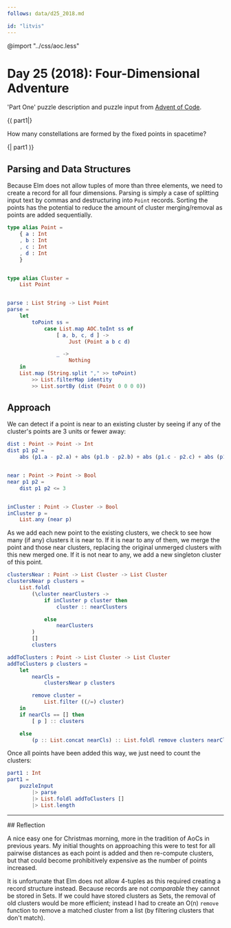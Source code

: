 ```yaml
---
follows: data/d25_2018.md

id: "litvis"
---
```


@import "../css/aoc.less"

# Day 25 (2018): Four-Dimensional Adventure

'Part One' puzzle description and puzzle input from [Advent of Code](https://adventofcode.com/2018/day/25).

{( part1|}

How many constellations are formed by the fixed points in spacetime?

{| part1 )}

## Parsing and Data Structures

Because Elm does not allow tuples of more than three elements, we need to create a record for all four dimensions.
Parsing is simply a case of splitting input text by commas and destructuring into `Point` records. Sorting the points has the potential to reduce the amount of cluster merging/removal as points are added sequentially.

```elm {l}
type alias Point =
    { a : Int
    , b : Int
    , c : Int
    , d : Int
    }


type alias Cluster =
    List Point


parse : List String -> List Point
parse =
    let
        toPoint ss =
            case List.map AOC.toInt ss of
                [ a, b, c, d ] ->
                    Just (Point a b c d)

                _ ->
                    Nothing
    in
    List.map (String.split "," >> toPoint)
        >> List.filterMap identity
        >> List.sortBy (dist (Point 0 0 0 0))
```

## Approach

We can detect if a point is near to an existing cluster by seeing if any of the cluster's points are 3 units or fewer away:

```elm {l}
dist : Point -> Point -> Int
dist p1 p2 =
    abs (p1.a - p2.a) + abs (p1.b - p2.b) + abs (p1.c - p2.c) + abs (p1.d - p2.d)


near : Point -> Point -> Bool
near p1 p2 =
    dist p1 p2 <= 3


inCluster : Point -> Cluster -> Bool
inCluster p =
    List.any (near p)
```

As we add each new point to the existing clusters, we check to see how many (if any) clusters it is near to. If it is near to any of them, we merge the point and those near clusters, replacing the original unmerged clusters with this new merged one. If it is not near to any, we add a new singleton cluster of this point.

```elm {l}
clustersNear : Point -> List Cluster -> List Cluster
clustersNear p clusters =
    List.foldl
        (\cluster nearClusters ->
            if inCluster p cluster then
                cluster :: nearClusters

            else
                nearClusters
        )
        []
        clusters
```

```elm {l}
addToClusters : Point -> List Cluster -> List Cluster
addToClusters p clusters =
    let
        nearCls =
            clustersNear p clusters

        remove cluster =
            List.filter ((/=) cluster)
    in
    if nearCls == [] then
        [ p ] :: clusters

    else
        (p :: List.concat nearCls) :: List.foldl remove clusters nearCls
```

Once all points have been added this way, we just need to count the clusters:

```elm {l r}
part1 : Int
part1 =
    puzzleInput
        |> parse
        |> List.foldl addToClusters []
        |> List.length
```

---

## Reflection

A nice easy one for Christmas morning, more in the tradition of AoCs in previous years. My initial thoughts on approaching this were to test for all pairwise distances as each point is added and then re-compute clusters, but that could become prohibitively expensive as the number of points increased.

It is unfortunate that Elm does not allow 4-tuples as this required creating a record structure instead. Because records are not _comparable_ they cannot be stored in Sets. If we could have stored clusters as Sets, the removal of old clusters would be more efficient; instead I had to create an O(n) `remove` function to remove a matched cluster from a list (by filtering clusters that don't match).
